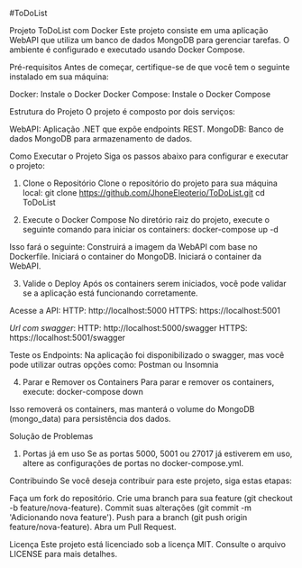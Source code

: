 #ToDoList

Projeto ToDoList com Docker
Este projeto consiste em uma aplicação WebAPI que utiliza um banco de dados MongoDB para gerenciar tarefas. O ambiente é configurado e executado usando Docker Compose.

Pré-requisitos
Antes de começar, certifique-se de que você tem o seguinte instalado em sua máquina:

Docker: Instale o Docker
Docker Compose: Instale o Docker Compose

Estrutura do Projeto
O projeto é composto por dois serviços:

WebAPI: Aplicação .NET que expõe endpoints REST.
MongoDB: Banco de dados MongoDB para armazenamento de dados.

Como Executar o Projeto
Siga os passos abaixo para configurar e executar o projeto:

1. Clone o Repositório
Clone o repositório do projeto para sua máquina local:
git clone https://github.com/JhoneEleoterio/ToDoList.git
cd ToDoList

3. Execute o Docker Compose
No diretório raiz do projeto, execute o seguinte comando para iniciar os containers:
docker-compose up -d

Isso fará o seguinte:
  Construirá a imagem da WebAPI com base no Dockerfile.
  Iniciará o container do MongoDB.
  Iniciará o container da WebAPI.

3. Valide o Deploy
Após os containers serem iniciados, você pode validar se a aplicação está funcionando corretamente.

Acesse a API:
HTTP: http://localhost:5000
HTTPS: https://localhost:5001

*Url com swagger*: 
HTTP: http://localhost:5000/swagger
HTTPS: https://localhost:5001/swagger

Teste os Endpoints: 
Na aplicação foi disponibilizado o swagger, mas você pode utilizar outras opções como: Postman ou Insomnia

4. Parar e Remover os Containers
Para parar e remover os containers, execute:
docker-compose down

Isso removerá os containers, mas manterá o volume do MongoDB (mongo_data) para persistência dos dados.

Solução de Problemas
1. Portas já em uso
Se as portas 5000, 5001 ou 27017 já estiverem em uso, altere as configurações de portas no docker-compose.yml.

Contribuindo
Se você deseja contribuir para este projeto, siga estas etapas:

Faça um fork do repositório.
Crie uma branch para sua feature (git checkout -b feature/nova-feature).
Commit suas alterações (git commit -m 'Adicionando nova feature').
Push para a branch (git push origin feature/nova-feature).
Abra um Pull Request.

Licença
Este projeto está licenciado sob a licença MIT. Consulte o arquivo LICENSE para mais detalhes.
